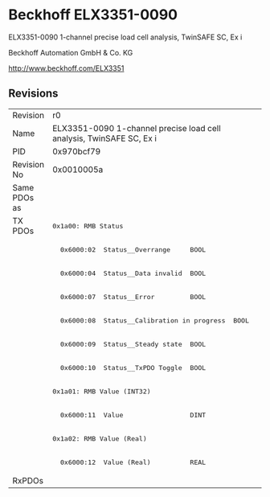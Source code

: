# Beckhoff ELX3351-0090

ELX3351-0090 1-channel precise load cell analysis, TwinSAFE SC, Ex i

Beckhoff Automation GmbH & Co. KG

http://www.beckhoff.com/ELX3351

## Revisions
<table>
<tr>
<td>Revision</td>
<td>r0</td>
</tr>
<tr>
<td>Name</td>
<td>ELX3351-0090 1-channel precise load cell analysis, TwinSAFE SC, Ex i</td>
</tr>
<tr>
<td>PID</td>
<td>0x970bcf79</td>
</tr>
<tr>
<td>Revision No</td>
<td>0x0010005a</td>
</tr>
<tr>
<td>Same PDOs as</td>
<td></td>
</tr>
<tr>
<td rowspan=11 valign=top>TX PDOs</td>
<td><pre>0x1a00: RMB Status</pre></td>
<td></td>
</tr>
<tr>
<td><pre>  0x6000:02  Status__Overrange     BOOL</pre></td>
</tr>
<tr>
<td><pre>  0x6000:04  Status__Data invalid  BOOL</pre></td>
</tr>
<tr>
<td><pre>  0x6000:07  Status__Error         BOOL</pre></td>
</tr>
<tr>
<td><pre>  0x6000:08  Status__Calibration in progress  BOOL</pre></td>
</tr>
<tr>
<td><pre>  0x6000:09  Status__Steady state  BOOL</pre></td>
</tr>
<tr>
<td><pre>  0x6000:10  Status__TxPDO Toggle  BOOL</pre></td>
</tr>
<tr>
<td><pre>0x1a01: RMB Value (INT32)</pre></td>
</tr>
<tr>
<td><pre>  0x6000:11  Value                 DINT</pre></td>
</tr>
<tr>
<td><pre>0x1a02: RMB Value (Real)</pre></td>
</tr>
<tr>
<td><pre>  0x6000:12  Value (Real)          REAL</pre></td>
</tr>
<tr>
<td>RxPDOs</td>
<td></td>
</tr>
</table>
